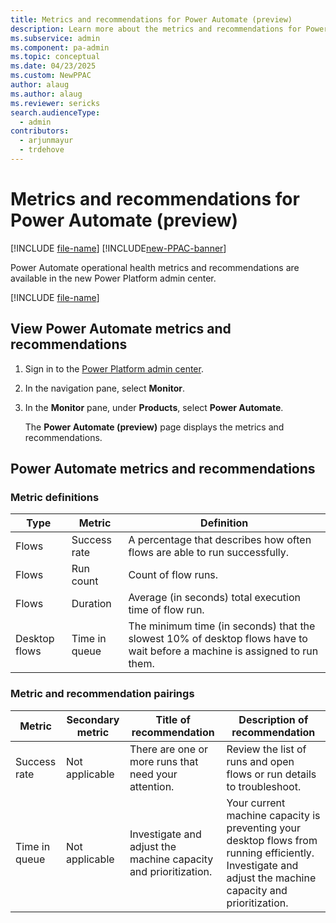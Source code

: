 ```yaml
---
title: Metrics and recommendations for Power Automate (preview)
description: Learn more about the metrics and recommendations for Power Automate.
ms.subservice: admin
ms.component: pa-admin
ms.topic: conceptual
ms.date: 04/23/2025
ms.custom: NewPPAC
author: alaug
ms.author: alaug
ms.reviewer: sericks
search.audienceType: 
  - admin
contributors:
  - arjunmayur
  - trdehove
---
```


# Metrics and recommendations for Power Automate (preview)

[!INCLUDE [file-name](~/../shared-content/shared/preview-includes/preview-banner.md)]
[!INCLUDE[new-PPAC-banner](~/includes/new-PPAC-banner.md)]

Power Automate operational health metrics and recommendations are available in the new Power Platform admin center.

[!INCLUDE [file-name](~/../shared-content/shared/preview-includes/preview-note-pp.md)]

## View Power Automate metrics and recommendations

 1. Sign in to the [Power Platform admin center](https://admin.powerplatform.microsoft.com/).
 1. In the navigation pane, select **Monitor**.
 1. In the **Monitor** pane, under **Products**, select **Power Automate**.

    The **Power Automate (preview)** page displays the metrics and recommendations.

## Power Automate metrics and recommendations

### Metric definitions
| Type | Metric | Definition |
|---|---|---|
| Flows| Success rate| A percentage that describes how often flows are able to run successfully. |
| Flows| Run count| Count of flow runs. |
| Flows| Duration| Average (in seconds) total execution time of flow run. |
| Desktop flows| Time in queue| The minimum time (in seconds) that the slowest 10% of desktop flows have to wait before a machine is assigned to run them. |


### Metric and recommendation pairings
| Metric | Secondary metric | Title of recommendation | Description of recommendation|
|---|---|---|---|
| Success rate | Not applicable  |There are one or more runs that need your attention. | Review the list of runs and open flows or run details to troubleshoot.| 
| Time in queue| Not applicable | Investigate and adjust the machine capacity and prioritization. | Your current machine capacity is preventing your desktop flows from running efficiently. Investigate and adjust the machine capacity and prioritization.  |


